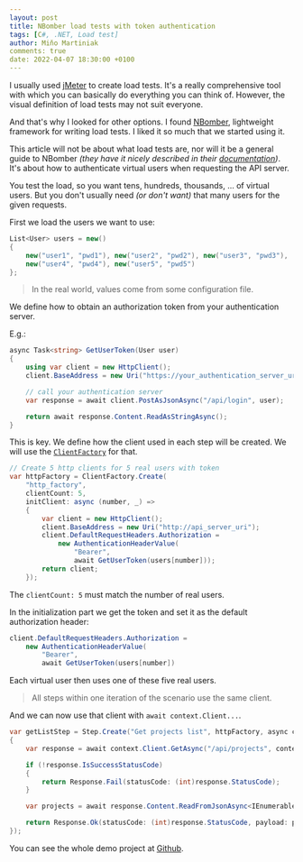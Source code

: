 ```yaml
---
layout: post
title: NBomber load tests with token authentication
tags: [C#, .NET, Load test]
author: Miňo Martiniak
comments: true
date: 2022-04-07 18:30:00 +0100
---
```


I usually used [jMeter](https://jmeter.apache.org/) to create load tests. It's a really comprehensive tool with which you can basically do everything you can think of. However, the visual definition of load tests may not suit everyone.

And that's why I looked for other options. I found [NBomber](https://nbomber.com/), lightweight framework for writing load tests. I liked it so much that we started using it.

This article will not be about what load tests are, nor will it be a general guide to NBomber *(they have it nicely described in their [documentation](https://nbomber.com/docs/overview/))*. It's about how to authenticate virtual users when requesting the API server.

You test the load, so you want tens, hundreds, thousands, ... of virtual users. But you don't usually need *(or don't want)* that many users for the given requests.

First we load the users we want to use:

```csharp
List<User> users = new()
{
    new("user1", "pwd1"), new("user2", "pwd2"), new("user3", "pwd3"),
    new("user4", "pwd4"), new("user5", "pwd5")
};
```

> In the real world, values come from some configuration file.

We define how to obtain an authorization token from your authentication server.

E.g.:

```csharp
async Task<string> GetUserToken(User user)
{
    using var client = new HttpClient();
    client.BaseAddress = new Uri("https://your_authentication_server_uri");

    // call your authentication server
    var response = await client.PostAsJsonAsync("/api/login", user);

    return await response.Content.ReadAsStringAsync();
}
```

This is key. We define how the client used in each step will be created. We will use the [`ClientFactory`](https://nbomber.com/docs/general-concepts#clientfactory) for that.

```csharp
// Create 5 http clients for 5 real users with token
var httpFactory = ClientFactory.Create(
    "http_factory",
    clientCount: 5,
    initClient: async (number, _) =>
    {
        var client = new HttpClient();
        client.BaseAddress = new Uri("http://api_server_uri");
        client.DefaultRequestHeaders.Authorization =
            new AuthenticationHeaderValue(
                "Bearer",
                await GetUserToken(users[number]));
        return client;
    });
```

The `clientCount: 5` must match the number of real users.

In the initialization part we get the token and set it as the default authorization header:

```csharp
client.DefaultRequestHeaders.Authorization = 
    new AuthenticationHeaderValue(
        "Bearer", 
        await GetUserToken(users[number])
```

Each virtual user then uses one of these five real users.

> All steps within one iteration of the scenario use the same client.

And we can now use that client with `await context.Client...`.

```csharp
var getListStep = Step.Create("Get projects list", httpFactory, async context =>
{
    var response = await context.Client.GetAsync("/api/projects", context.CancellationToken);

    if (!response.IsSuccessStatusCode)
    {
        return Response.Fail(statusCode: (int)response.StatusCode);
    }

    var projects = await response.Content.ReadFromJsonAsync<IEnumerable<Project>>();

    return Response.Ok(statusCode: (int)response.StatusCode, payload: projects!.First().Id);
});
```

You can see the whole demo project at [Github](https://github.com/Burgyn/Sample.NBomber).

